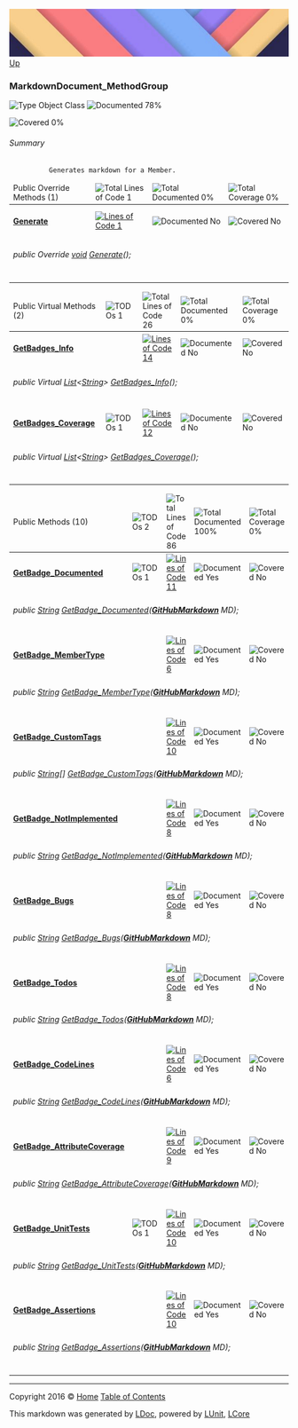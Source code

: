![](../Content/LDoc-banner-small.png "")
[Up](../LDoc.md)

### MarkdownDocument_MethodGroup

![Type Object Class](http://b.repl.ca/v1/Type-Object%20Class-blue.png "") ![Documented 78%](http://b.repl.ca/v1/Documented-78%25-green.png "")

![Covered 0%](http://b.repl.ca/v1/Covered-0%25-red.png "")


###### Summary

              Generates markdown for a Member.
            

<table>
<thead><tr><td>Public Override Methods (1)</td>
<td></td>
<td><img src="http://b.repl.ca/v1/Total%20Lines%20of%20Code-1-blue.png" alt="Total Lines of Code 1" /></td>
<td><img src="http://b.repl.ca/v1/Total%20Documented-0%25-red.png" alt="Total Documented 0%" /></td>
<td><img src="http://b.repl.ca/v1/Total%20Coverage-0%25-red.png" alt="Total Coverage 0%" /></td></tr></thead>
<tr><td><h4><a href="MarkdownDocument_MethodGroup_Generate.md" alt="">Generate</a></h4></td>
<td>   </td>
<td><a href="../Markdown/MarkdownDocument_MethodGroup.cs#L32" alt=""><img src="http://b.repl.ca/v1/Lines%20of%20Code-1-blue.png" alt="Lines of Code 1" /></a></td>
<td><img src="http://b.repl.ca/v1/Documented-No-red.png" alt="Documented No" /></td>
<td><img src="http://b.repl.ca/v1/Covered-No-red.png" alt="Covered No" /></td></tr>
<tr><td colspan="5"><h6>public Override <a href="https://msdn.microsoft.com/en-us/library/system.void.aspx" alt="">void</a> <a href="MarkdownDocument_MethodGroup_Generate.md" alt="">Generate</a>();</h6>
</td>
</tr>
<tr><td width="850px" colspan="356"></td></tr>
</table>


<table>
<thead><tr><td>Public Virtual Methods (2)</td>
<td><img src="http://b.repl.ca/v1/TODOs-1-orange.png" alt="TODOs 1" /></td>
<td><img src="http://b.repl.ca/v1/Total%20Lines%20of%20Code-26-blue.png" alt="Total Lines of Code 26" /></td>
<td><img src="http://b.repl.ca/v1/Total%20Documented-0%25-red.png" alt="Total Documented 0%" /></td>
<td><img src="http://b.repl.ca/v1/Total%20Coverage-0%25-red.png" alt="Total Coverage 0%" /></td></tr></thead>
<tr><td><h4><a href="MarkdownDocument_MethodGroup_GetBadges_Info.md" alt="">GetBadges_Info</a></h4></td>
<td>   </td>
<td><a href="../Markdown/MarkdownDocument_MethodGroup.cs#L39" alt=""><img src="http://b.repl.ca/v1/Lines%20of%20Code-14-blue.png" alt="Lines of Code 14" /></a></td>
<td><img src="http://b.repl.ca/v1/Documented-No-red.png" alt="Documented No" /></td>
<td><img src="http://b.repl.ca/v1/Covered-No-red.png" alt="Covered No" /></td></tr>
<tr><td colspan="5"><h6>public Virtual <a href="https://msdn.microsoft.com/en-us/library/6sh2ey19.aspx" alt="" target="_blank">List</a>&lt;<a href="https://msdn.microsoft.com/en-us/library/system.string.aspx" alt="">String</a>&gt; <a href="MarkdownDocument_MethodGroup_GetBadges_Info.md" alt="">GetBadges_Info</a>();</h6>
</td>
</tr>
<tr><td><h4><a href="MarkdownDocument_MethodGroup_GetBadges_Coverage.md" alt="">GetBadges_Coverage</a></h4></td>
<td><img src="http://b.repl.ca/v1/TODOs-1-yellow.png" alt="TODOs 1" />   </td>
<td><a href="../Markdown/MarkdownDocument_MethodGroup.cs#L143" alt=""><img src="http://b.repl.ca/v1/Lines%20of%20Code-12-blue.png" alt="Lines of Code 12" /></a></td>
<td><img src="http://b.repl.ca/v1/Documented-No-red.png" alt="Documented No" /></td>
<td><img src="http://b.repl.ca/v1/Covered-No-red.png" alt="Covered No" /></td></tr>
<tr><td colspan="5"><h6>public Virtual <a href="https://msdn.microsoft.com/en-us/library/6sh2ey19.aspx" alt="" target="_blank">List</a>&lt;<a href="https://msdn.microsoft.com/en-us/library/system.string.aspx" alt="">String</a>&gt; <a href="MarkdownDocument_MethodGroup_GetBadges_Coverage.md" alt="">GetBadges_Coverage</a>();</h6>
</td>
</tr>
<tr><td width="850px" colspan="423"></td></tr>
</table>


<table>
<thead><tr><td>Public Methods (10)</td>
<td><img src="http://b.repl.ca/v1/TODOs-2-orange.png" alt="TODOs 2" /></td>
<td><img src="http://b.repl.ca/v1/Total%20Lines%20of%20Code-86-blue.png" alt="Total Lines of Code 86" /></td>
<td><img src="http://b.repl.ca/v1/Total%20Documented-100%25-brightgreen.png" alt="Total Documented 100%" /></td>
<td><img src="http://b.repl.ca/v1/Total%20Coverage-0%25-red.png" alt="Total Coverage 0%" /></td></tr></thead>
<tr><td><h4><a href="MarkdownDocument_MethodGroup_GetBadge_Documented.md" alt="">GetBadge_Documented</a></h4></td>
<td><img src="http://b.repl.ca/v1/TODOs-1-yellow.png" alt="TODOs 1" />   </td>
<td><a href="../Markdown/MarkdownDocument_MethodGroup.cs#L60" alt=""><img src="http://b.repl.ca/v1/Lines%20of%20Code-11-blue.png" alt="Lines of Code 11" /></a></td>
<td><img src="http://b.repl.ca/v1/Documented-Yes-brightgreen.png" alt="Documented Yes" /></td>
<td><img src="http://b.repl.ca/v1/Covered-No-red.png" alt="Covered No" /></td></tr>
<tr><td colspan="5"><h6>public <a href="https://msdn.microsoft.com/en-us/library/system.string.aspx" alt="">String</a> <a href="MarkdownDocument_MethodGroup_GetBadge_Documented.md" alt="">GetBadge_Documented</a>(<strong><a href="GitHubMarkdown.md" alt="">GitHubMarkdown</a></strong> MD);</h6>
</td>
</tr>
<tr><td><h4><a href="MarkdownDocument_MethodGroup_GetBadge_MemberType.md" alt="">GetBadge_MemberType</a></h4></td>
<td>   </td>
<td><a href="../Markdown/MarkdownDocument_MethodGroup.cs#L75" alt=""><img src="http://b.repl.ca/v1/Lines%20of%20Code-6-blue.png" alt="Lines of Code 6" /></a></td>
<td><img src="http://b.repl.ca/v1/Documented-Yes-brightgreen.png" alt="Documented Yes" /></td>
<td><img src="http://b.repl.ca/v1/Covered-No-red.png" alt="Covered No" /></td></tr>
<tr><td colspan="5"><h6>public <a href="https://msdn.microsoft.com/en-us/library/system.string.aspx" alt="">String</a> <a href="MarkdownDocument_MethodGroup_GetBadge_MemberType.md" alt="">GetBadge_MemberType</a>(<strong><a href="GitHubMarkdown.md" alt="">GitHubMarkdown</a></strong> MD);</h6>
</td>
</tr>
<tr><td><h4><a href="MarkdownDocument_MethodGroup_GetBadge_CustomTags.md" alt="">GetBadge_CustomTags</a></h4></td>
<td>   </td>
<td><a href="../Markdown/MarkdownDocument_MethodGroup.cs#L84" alt=""><img src="http://b.repl.ca/v1/Lines%20of%20Code-10-blue.png" alt="Lines of Code 10" /></a></td>
<td><img src="http://b.repl.ca/v1/Documented-Yes-brightgreen.png" alt="Documented Yes" /></td>
<td><img src="http://b.repl.ca/v1/Covered-No-red.png" alt="Covered No" /></td></tr>
<tr><td colspan="5"><h6>public <a href="https://msdn.microsoft.com/en-us/library/system.string.aspx" alt="">String</a>[] <a href="MarkdownDocument_MethodGroup_GetBadge_CustomTags.md" alt="">GetBadge_CustomTags</a>(<strong><a href="GitHubMarkdown.md" alt="">GitHubMarkdown</a></strong> MD);</h6>
</td>
</tr>
<tr><td><h4><a href="MarkdownDocument_MethodGroup_GetBadge_NotImplemented.md" alt="">GetBadge_NotImplemented</a></h4></td>
<td>   </td>
<td><a href="../Markdown/MarkdownDocument_MethodGroup.cs#L100" alt=""><img src="http://b.repl.ca/v1/Lines%20of%20Code-8-blue.png" alt="Lines of Code 8" /></a></td>
<td><img src="http://b.repl.ca/v1/Documented-Yes-brightgreen.png" alt="Documented Yes" /></td>
<td><img src="http://b.repl.ca/v1/Covered-No-red.png" alt="Covered No" /></td></tr>
<tr><td colspan="5"><h6>public <a href="https://msdn.microsoft.com/en-us/library/system.string.aspx" alt="">String</a> <a href="MarkdownDocument_MethodGroup_GetBadge_NotImplemented.md" alt="">GetBadge_NotImplemented</a>(<strong><a href="GitHubMarkdown.md" alt="">GitHubMarkdown</a></strong> MD);</h6>
</td>
</tr>
<tr><td><h4><a href="MarkdownDocument_MethodGroup_GetBadge_Bugs.md" alt="">GetBadge_Bugs</a></h4></td>
<td>   </td>
<td><a href="../Markdown/MarkdownDocument_MethodGroup.cs#L111" alt=""><img src="http://b.repl.ca/v1/Lines%20of%20Code-8-blue.png" alt="Lines of Code 8" /></a></td>
<td><img src="http://b.repl.ca/v1/Documented-Yes-brightgreen.png" alt="Documented Yes" /></td>
<td><img src="http://b.repl.ca/v1/Covered-No-red.png" alt="Covered No" /></td></tr>
<tr><td colspan="5"><h6>public <a href="https://msdn.microsoft.com/en-us/library/system.string.aspx" alt="">String</a> <a href="MarkdownDocument_MethodGroup_GetBadge_Bugs.md" alt="">GetBadge_Bugs</a>(<strong><a href="GitHubMarkdown.md" alt="">GitHubMarkdown</a></strong> MD);</h6>
</td>
</tr>
<tr><td><h4><a href="MarkdownDocument_MethodGroup_GetBadge_Todos.md" alt="">GetBadge_Todos</a></h4></td>
<td>   </td>
<td><a href="../Markdown/MarkdownDocument_MethodGroup.cs#L122" alt=""><img src="http://b.repl.ca/v1/Lines%20of%20Code-8-blue.png" alt="Lines of Code 8" /></a></td>
<td><img src="http://b.repl.ca/v1/Documented-Yes-brightgreen.png" alt="Documented Yes" /></td>
<td><img src="http://b.repl.ca/v1/Covered-No-red.png" alt="Covered No" /></td></tr>
<tr><td colspan="5"><h6>public <a href="https://msdn.microsoft.com/en-us/library/system.string.aspx" alt="">String</a> <a href="MarkdownDocument_MethodGroup_GetBadge_Todos.md" alt="">GetBadge_Todos</a>(<strong><a href="GitHubMarkdown.md" alt="">GitHubMarkdown</a></strong> MD);</h6>
</td>
</tr>
<tr><td><h4><a href="MarkdownDocument_MethodGroup_GetBadge_CodeLines.md" alt="">GetBadge_CodeLines</a></h4></td>
<td>   </td>
<td><a href="../Markdown/MarkdownDocument_MethodGroup.cs#L133" alt=""><img src="http://b.repl.ca/v1/Lines%20of%20Code-6-blue.png" alt="Lines of Code 6" /></a></td>
<td><img src="http://b.repl.ca/v1/Documented-Yes-brightgreen.png" alt="Documented Yes" /></td>
<td><img src="http://b.repl.ca/v1/Covered-No-red.png" alt="Covered No" /></td></tr>
<tr><td colspan="5"><h6>public <a href="https://msdn.microsoft.com/en-us/library/system.string.aspx" alt="">String</a> <a href="MarkdownDocument_MethodGroup_GetBadge_CodeLines.md" alt="">GetBadge_CodeLines</a>(<strong><a href="GitHubMarkdown.md" alt="">GitHubMarkdown</a></strong> MD);</h6>
</td>
</tr>
<tr><td><h4><a href="MarkdownDocument_MethodGroup_GetBadge_AttributeCoverage.md" alt="">GetBadge_AttributeCoverage</a></h4></td>
<td>   </td>
<td><a href="../Markdown/MarkdownDocument_MethodGroup.cs#L164" alt=""><img src="http://b.repl.ca/v1/Lines%20of%20Code-9-blue.png" alt="Lines of Code 9" /></a></td>
<td><img src="http://b.repl.ca/v1/Documented-Yes-brightgreen.png" alt="Documented Yes" /></td>
<td><img src="http://b.repl.ca/v1/Covered-No-red.png" alt="Covered No" /></td></tr>
<tr><td colspan="5"><h6>public <a href="https://msdn.microsoft.com/en-us/library/system.string.aspx" alt="">String</a> <a href="MarkdownDocument_MethodGroup_GetBadge_AttributeCoverage.md" alt="">GetBadge_AttributeCoverage</a>(<strong><a href="GitHubMarkdown.md" alt="">GitHubMarkdown</a></strong> MD);</h6>
</td>
</tr>
<tr><td><h4><a href="MarkdownDocument_MethodGroup_GetBadge_UnitTests.md" alt="">GetBadge_UnitTests</a></h4></td>
<td><img src="http://b.repl.ca/v1/TODOs-1-yellow.png" alt="TODOs 1" />   </td>
<td><a href="../Markdown/MarkdownDocument_MethodGroup.cs#L177" alt=""><img src="http://b.repl.ca/v1/Lines%20of%20Code-10-blue.png" alt="Lines of Code 10" /></a></td>
<td><img src="http://b.repl.ca/v1/Documented-Yes-brightgreen.png" alt="Documented Yes" /></td>
<td><img src="http://b.repl.ca/v1/Covered-No-red.png" alt="Covered No" /></td></tr>
<tr><td colspan="5"><h6>public <a href="https://msdn.microsoft.com/en-us/library/system.string.aspx" alt="">String</a> <a href="MarkdownDocument_MethodGroup_GetBadge_UnitTests.md" alt="">GetBadge_UnitTests</a>(<strong><a href="GitHubMarkdown.md" alt="">GitHubMarkdown</a></strong> MD);</h6>
</td>
</tr>
<tr><td><h4><a href="MarkdownDocument_MethodGroup_GetBadge_Assertions.md" alt="">GetBadge_Assertions</a></h4></td>
<td>   </td>
<td><a href="../Markdown/MarkdownDocument_MethodGroup.cs#L191" alt=""><img src="http://b.repl.ca/v1/Lines%20of%20Code-10-blue.png" alt="Lines of Code 10" /></a></td>
<td><img src="http://b.repl.ca/v1/Documented-Yes-brightgreen.png" alt="Documented Yes" /></td>
<td><img src="http://b.repl.ca/v1/Covered-No-red.png" alt="Covered No" /></td></tr>
<tr><td colspan="5"><h6>public <a href="https://msdn.microsoft.com/en-us/library/system.string.aspx" alt="">String</a> <a href="MarkdownDocument_MethodGroup_GetBadge_Assertions.md" alt="">GetBadge_Assertions</a>(<strong><a href="GitHubMarkdown.md" alt="">GitHubMarkdown</a></strong> MD);</h6>
</td>
</tr>
<tr><td width="850px" colspan="428"></td></tr>
</table>




---

Copyright 2016 &copy; [Home](../../README.md) [Table of Contents](../../TableOfContents.md)

This markdown was generated by [LDoc](https://github.com/CodeSingularity/LDoc), powered by [LUnit](https://github.com/CodeSingularity/LUnit), [LCore](https://github.com/CodeSingularity/LCore)
